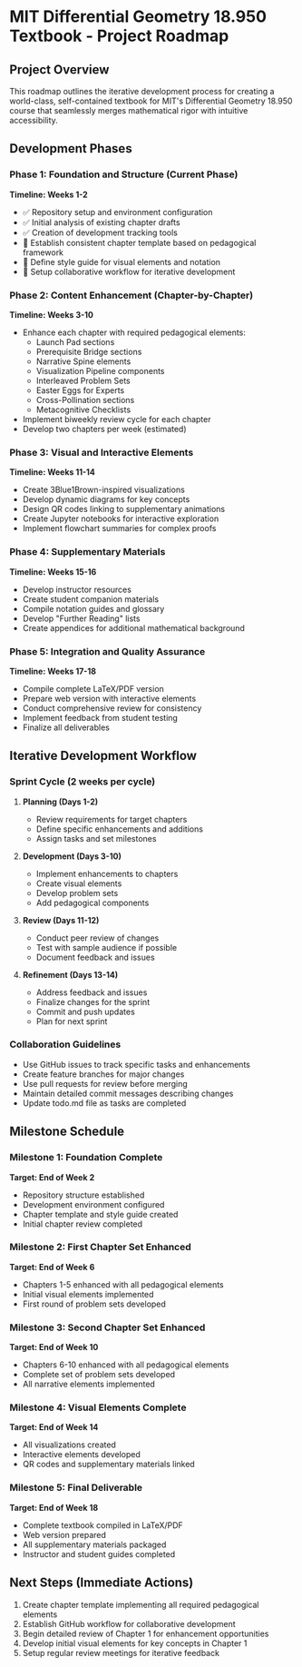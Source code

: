 # MIT Differential Geometry 18.950 Textbook - Project Roadmap

## Project Overview
This roadmap outlines the iterative development process for creating a world-class, self-contained textbook for MIT's Differential Geometry 18.950 course that seamlessly merges mathematical rigor with intuitive accessibility.

## Development Phases

### Phase 1: Foundation and Structure (Current Phase)
**Timeline: Weeks 1-2**
- ✅ Repository setup and environment configuration
- ✅ Initial analysis of existing chapter drafts
- ✅ Creation of development tracking tools
- 🔄 Establish consistent chapter template based on pedagogical framework
- 🔄 Define style guide for visual elements and notation
- 🔄 Setup collaborative workflow for iterative development

### Phase 2: Content Enhancement (Chapter-by-Chapter)
**Timeline: Weeks 3-10**
- Enhance each chapter with required pedagogical elements:
  - Launch Pad sections
  - Prerequisite Bridge sections
  - Narrative Spine elements
  - Visualization Pipeline components
  - Interleaved Problem Sets
  - Easter Eggs for Experts
  - Cross-Pollination sections
  - Metacognitive Checklists
- Implement biweekly review cycle for each chapter
- Develop two chapters per week (estimated)

### Phase 3: Visual and Interactive Elements
**Timeline: Weeks 11-14**
- Create 3Blue1Brown-inspired visualizations
- Develop dynamic diagrams for key concepts
- Design QR codes linking to supplementary animations
- Create Jupyter notebooks for interactive exploration
- Implement flowchart summaries for complex proofs

### Phase 4: Supplementary Materials
**Timeline: Weeks 15-16**
- Develop instructor resources
- Create student companion materials
- Compile notation guides and glossary
- Develop "Further Reading" lists
- Create appendices for additional mathematical background

### Phase 5: Integration and Quality Assurance
**Timeline: Weeks 17-18**
- Compile complete LaTeX/PDF version
- Prepare web version with interactive elements
- Conduct comprehensive review for consistency
- Implement feedback from student testing
- Finalize all deliverables

## Iterative Development Workflow

### Sprint Cycle (2 weeks per cycle)
1. **Planning (Days 1-2)**
   - Review requirements for target chapters
   - Define specific enhancements and additions
   - Assign tasks and set milestones

2. **Development (Days 3-10)**
   - Implement enhancements to chapters
   - Create visual elements
   - Develop problem sets
   - Add pedagogical components

3. **Review (Days 11-12)**
   - Conduct peer review of changes
   - Test with sample audience if possible
   - Document feedback and issues

4. **Refinement (Days 13-14)**
   - Address feedback and issues
   - Finalize changes for the sprint
   - Commit and push updates
   - Plan for next sprint

### Collaboration Guidelines
- Use GitHub issues to track specific tasks and enhancements
- Create feature branches for major changes
- Use pull requests for review before merging
- Maintain detailed commit messages describing changes
- Update todo.md file as tasks are completed

## Milestone Schedule

### Milestone 1: Foundation Complete
**Target: End of Week 2**
- Repository structure established
- Development environment configured
- Chapter template and style guide created
- Initial chapter review completed

### Milestone 2: First Chapter Set Enhanced
**Target: End of Week 6**
- Chapters 1-5 enhanced with all pedagogical elements
- Initial visual elements implemented
- First round of problem sets developed

### Milestone 3: Second Chapter Set Enhanced
**Target: End of Week 10**
- Chapters 6-10 enhanced with all pedagogical elements
- Complete set of problem sets developed
- All narrative elements implemented

### Milestone 4: Visual Elements Complete
**Target: End of Week 14**
- All visualizations created
- Interactive elements developed
- QR codes and supplementary materials linked

### Milestone 5: Final Deliverable
**Target: End of Week 18**
- Complete textbook compiled in LaTeX/PDF
- Web version prepared
- All supplementary materials packaged
- Instructor and student guides completed

## Next Steps (Immediate Actions)
1. Create chapter template implementing all required pedagogical elements
2. Establish GitHub workflow for collaborative development
3. Begin detailed review of Chapter 1 for enhancement opportunities
4. Develop initial visual elements for key concepts in Chapter 1
5. Setup regular review meetings for iterative feedback
